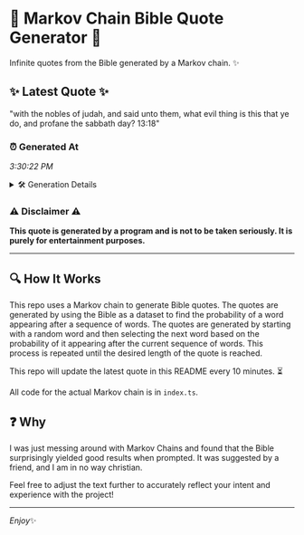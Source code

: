 # 📖 Markov Chain Bible Quote Generator 📖

Infinite quotes from the Bible generated by a Markov chain. ✨

## ✨ Latest Quote ✨
"with the nobles of judah, and said unto them, what evil thing is this that ye do, and profane the sabbath day? 13:18"

### ⏰ Generated At
*3:30:22 PM*

<details>
    <summary>🛠️ Generation Details</summary>
    <p>
        <strong>🌱 Seed:</strong> with<br>
        <strong>🔄 Iterations:</strong> 22<br>
        <strong>📜 Context History:</strong><br>[ with ]: the<br>[ with, the ]: nobles<br>[ with, the, nobles ]: of<br>[ with, the, nobles, of ]: judah,<br>[ with, the, nobles, of, judah, ]: and<br>[ with, the, nobles, of, judah,, and ]: said<br>[ the, nobles, of, judah,, and, said ]: unto<br>[ nobles, of, judah,, and, said, unto ]: them,<br>[ of, judah,, and, said, unto, them, ]: what<br>[ judah,, and, said, unto, them,, what ]: evil<br>[ and, said, unto, them,, what, evil ]: thing<br>[ said, unto, them,, what, evil, thing ]: is<br>[ unto, them,, what, evil, thing, is ]: this<br>[ them,, what, evil, thing, is, this ]: that<br>[ what, evil, thing, is, this, that ]: ye<br>[ evil, thing, is, this, that, ye ]: do,<br>[ thing, is, this, that, ye, do, ]: and<br>[ is, this, that, ye, do,, and ]: profane<br>[ this, that, ye, do,, and, profane ]: the<br>[ that, ye, do,, and, profane, the ]: sabbath<br>[ ye, do,, and, profane, the, sabbath ]: day?<br>[ do,, and, profane, the, sabbath, day? ]: 13:18<br>
    </p>
</details>

### ⚠️ Disclaimer ⚠️
**This quote is generated by a program and is not to be taken seriously. It is purely for entertainment purposes.**

---

## 🔍 How It Works

This repo uses a Markov chain to generate Bible quotes. The quotes are generated by using the Bible as a dataset to find the probability of a word appearing after a sequence of words. The quotes are generated by starting with a random word and then selecting the next word based on the probability of it appearing after the current sequence of words. This process is repeated until the desired length of the quote is reached.

This repo will update the latest quote in this README every 10 minutes. ⏳

All code for the actual Markov chain is in `index.ts`.

## ❓ Why

I was just messing around with Markov Chains and found that the Bible surprisingly yielded good results when prompted. 
It was suggested by a friend, and I am in no way christian.

Feel free to adjust the text further to accurately reflect your intent and experience with the project!

---

*Enjoy*✨
